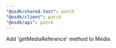 ```yaml
---
"@osdk/shared.test": patch
"@osdk/client": patch
"@osdk/api": patch
---
```


Add 'getMediaReference' method to Media
